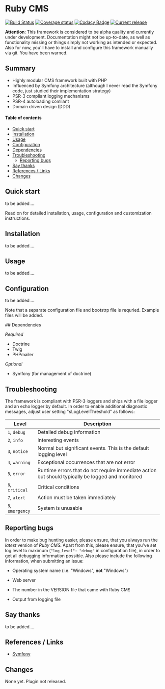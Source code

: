 # Ruby CMS

[![Build Status](https://travis-ci.org/bblue/ruby.svg?branch=develop)](https://travis-ci.org/bblue/ruby)
[![Coverage status](https://api.codacy.com/project/badge/coverage/34da45a87d5a4ee18b9acf2c682eaa82)](https://www.codacy.com/app/aleksander-lanes/ruby/php-codacy-coverage)
[![Codacy Badge](https://api.codacy.com/project/badge/grade/34da45a87d5a4ee18b9acf2c682eaa82)](https://www.codacy.com/app/bblue/ruby)
[![Current release](https://img.shields.io/github/release/bblue/ruby.svg)](https://github.com/bblue/ruby/releases/latest)

**Attention**: This framework is considered to be alpha quality and currently under development. Documentation might not be up-to-date, as well as functionality missing or things simply not working as intended or expected. Also for now, you'll have to install and configure this framework manually via git. You have been warned.

## Summary

 * Highly modular CMS framework built with PHP
 * Influenced by Symfony architecture (although I never read the Symfony code, just studied their implementation strategy)
 * PSR-3 compliant logging mechanisms
 * PSR-4 autoloading comliant
 * Domain driven design (DDD)

#### Table of contents

* [Quick start](#quick-start)
* [Installation](#installation)
* [Usage](#usage)
* [Configuration](#configuration)
* [Dependencies](#dependencies)
* [Troubleshooting](#troubleshooting)
	+ [Reporting bugs](#troubleshooting-reporting-bugs)
* [Say thanks](#say-thanks)
* [References / Links](#references-links)
* [Changes](#changes)

<a name="quick-start" />

## Quick start

to be added....

Read on for detailed installation, usage, configuration and customization instructions.

<a name="installation" />

## Installation

to be added....


<a name="usage" />

## Usage

to be added....

<a name="configuration" />

## Configuration

to be added....

Note that a separate configuration file and bootstrp file is requried. Example files will be added.

<a name="configuration-key-bindings" />

<a name="dependencies" />
## Dependencies

_Required_
 
 * Doctrine
 * Twig
 * PHPmailer
 
_Optional_

 * Symfony (for management of doctrine)

<a name="troubleshooting" />

## Troubleshooting

The framework is compliant with PSR-3 loggers and ships with a file logger and an echo logger by default. In order to enable additional diagnostic messages, adjust user setting "sLogLevelThreshold" as follows:

| Level                     | Description                                                                                       |
| ------------------------- | ------------------------------------------------------------------------------------------------- |
| `1`, `debug`              | Detailed debug information                                                                        |
| `2`, `info`               | Interesting events                                                                                |
| `3`, `notice`             | Normal but significant events. This is the default logging level                                  |
| `4`, `warning`            | Exceptional occurrences that are not error                                                        |
| `5`, `error`              | Runtime errors that do not require immediate action but should typically be logged and monitored  |
| `6`, `critical`           | Critical conditions|                                                                              |
| `7`, `alert`              | Action must be taken immediately                                                                  |
| `8`, `emergency`          | System is unusable                                                                                |

<a name="reporting-bugs" />

## Reporting bugs

In order to make bug hunting easier, please ensure, that you always run the *latest* version of *Ruby CMS*. Apart from this, please ensure, that you've set log level to maximum (`"log_level": "debug"` in configuration file), in order to get all debugging information possible. Also please include the following information, when submitting an issue:

* Operating system name (i.e. "Windows", **not** "Windows")

* Web server

* The number in the VERSION file that came with Ruby CMS

* Output from logging file



<a name="say-thanks" />

## Say thanks

to be added....

<a name="changes" />

## References / Links

* [Symfony](https://github.com/Symfony)

## Changes

None yet. Plugin not released.

